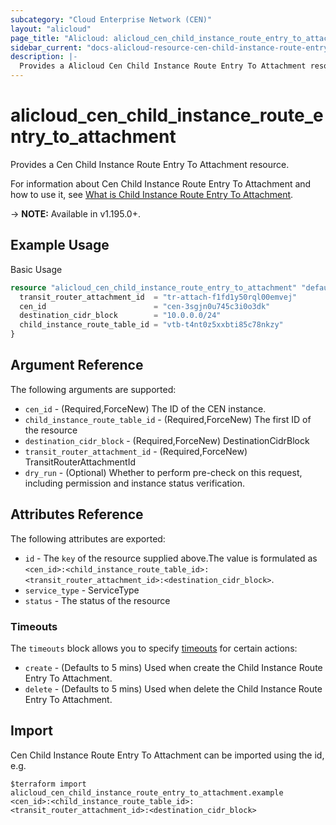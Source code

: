 ```yaml
---
subcategory: "Cloud Enterprise Network (CEN)"
layout: "alicloud"
page_title: "Alicloud: alicloud_cen_child_instance_route_entry_to_attachment"
sidebar_current: "docs-alicloud-resource-cen-child-instance-route-entry-to-attachment"
description: |-
  Provides a Alicloud Cen Child Instance Route Entry To Attachment resource.
---
```


# alicloud_cen_child_instance_route_entry_to_attachment

Provides a Cen Child Instance Route Entry To Attachment resource.

For information about Cen Child Instance Route Entry To Attachment and how to use it, see [What is Child Instance Route Entry To Attachment](https://www.alibabacloud.com/help/en/cloud-enterprise-network/latest/api-doc-cbn-2017-09-12-api-doc-createcenchildinstancerouteentrytoattachment).

-> **NOTE:** Available in v1.195.0+.

## Example Usage

Basic Usage

```terraform
resource "alicloud_cen_child_instance_route_entry_to_attachment" "default" {
  transit_router_attachment_id  = "tr-attach-f1fd1y50rql00emvej"
  cen_id                        = "cen-3sgjn0u745c3i0o3dk"
  destination_cidr_block        = "10.0.0.0/24"
  child_instance_route_table_id = "vtb-t4nt0z5xxbti85c78nkzy"
}
```

## Argument Reference

The following arguments are supported:
* `cen_id` - (Required,ForceNew) The ID of the CEN instance.
* `child_instance_route_table_id` - (Required,ForceNew) The first ID of the resource
* `destination_cidr_block` - (Required,ForceNew) DestinationCidrBlock
* `transit_router_attachment_id` - (Required,ForceNew) TransitRouterAttachmentId
* `dry_run` - (Optional) Whether to perform pre-check on this request, including permission and instance status verification.

## Attributes Reference

The following attributes are exported:
* `id` - The `key` of the resource supplied above.The value is formulated as `<cen_id>:<child_instance_route_table_id>:<transit_router_attachment_id>:<destination_cidr_block>`.
* `service_type` - ServiceType
* `status` - The status of the resource

### Timeouts

The `timeouts` block allows you to specify [timeouts](https://www.terraform.io/docs/configuration-0-11/resources.html#timeouts) for certain actions:
* `create` - (Defaults to 5 mins) Used when create the Child Instance Route Entry To Attachment.
* `delete` - (Defaults to 5 mins) Used when delete the Child Instance Route Entry To Attachment.

## Import

Cen Child Instance Route Entry To Attachment can be imported using the id, e.g.

```shell
$terraform import alicloud_cen_child_instance_route_entry_to_attachment.example <cen_id>:<child_instance_route_table_id>:<transit_router_attachment_id>:<destination_cidr_block>
```